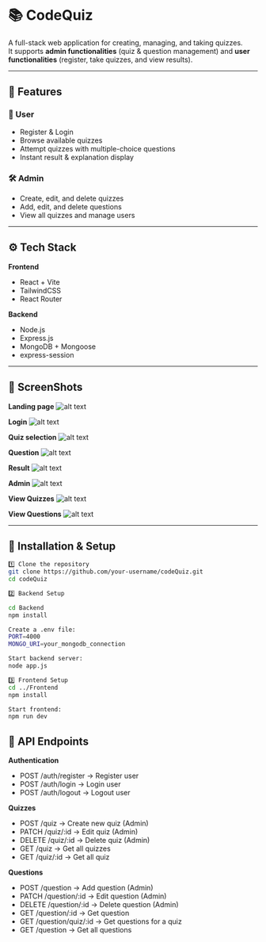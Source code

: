 # 📚 CodeQuiz

A full-stack web application for creating, managing, and taking quizzes.  
It supports **admin functionalities** (quiz & question management) and **user functionalities** (register, take quizzes, and view results).

---

## 🚀 Features

### 👤 User
- Register & Login
- Browse available quizzes
- Attempt quizzes with multiple-choice questions
- Instant result & explanation display

### 🛠️ Admin
- Create, edit, and delete quizzes
- Add, edit, and delete questions
- View all quizzes and manage users

---


## ⚙️ Tech Stack

**Frontend**
- React + Vite
- TailwindCSS
- React Router

**Backend**
- Node.js
- Express.js
- MongoDB + Mongoose
- express-session

---

## 📸 ScreenShots

**Landing page**
![alt text](./codeQuiz//screenshots/landing.png)

**Login**
![alt text](./codeQuiz/screenshots/login.png)

**Quiz selection**
![alt text](./codeQuiz/screenshots/quizSelection.png)

**Question**
![alt text](./codeQuiz/screenshots/question.png)

**Result**
![alt text](./codeQuiz/screenshots/result.png)

**Admin**
![alt text](./codeQuiz/screenshots/admin.png)

**View Quizzes**
![alt text](./codeQuiz/screenshots/viewQuiz.png)

**View Questions**
![alt text](./codeQuiz/screenshots/viewUser.png)

---

## 🔧 Installation & Setup

```bash
1️⃣ Clone the repository
git clone https://github.com/your-username/codeQuiz.git
cd codeQuiz

2️⃣ Backend Setup

cd Backend
npm install

Create a .env file:
PORT=4000
MONGO_URI=your_mongodb_connection

Start backend server:
node app.js

3️⃣ Frontend Setup
cd ../Frontend
npm install

Start frontend:
npm run dev


```

## 📌 API Endpoints
**Authentication**
- POST /auth/register → Register user
- POST /auth/login → Login user
- POST /auth/logout → Logout user

**Quizzes**
- POST /quiz → Create new quiz (Admin)
- PATCH /quiz/:id → Edit quiz (Admin)
- DELETE /quiz/:id → Delete quiz (Admin)
- GET /quiz → Get all quizzes
- GET /quiz/:id → Get all quiz

**Questions**
- POST /question → Add question (Admin)
- PATCH /question/:id → Edit question (Admin)
- DELETE /question/:id → Delete question (Admin)
- GET /question/:id → Get question
- GET /question/quiz/:id → Get questions for a quiz
- GET /question → Get all questions